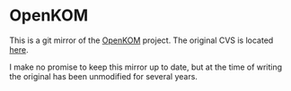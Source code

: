 # OpenKOM

This is a git mirror of the [OpenKOM](http://sourceforge.net/projects/openkom/) project. The original CVS is located [here](http://openkom.cvs.sourceforge.net/viewvc/openkom/).

I make no promise to keep this mirror up to date, but at the time of writing the original has been unmodified for several years.
